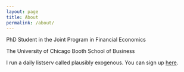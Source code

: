 ```yaml
---
layout: page
title: About
permalink: /about/
---
```


PhD Student in the Joint Program in Financial Economics

The University of Chicago
Booth School of Business

I run a daily listserv called plausibly exogenous. You can sign up [here](https://forms.gle/9rKJU1fQNq7HYq1f8).
